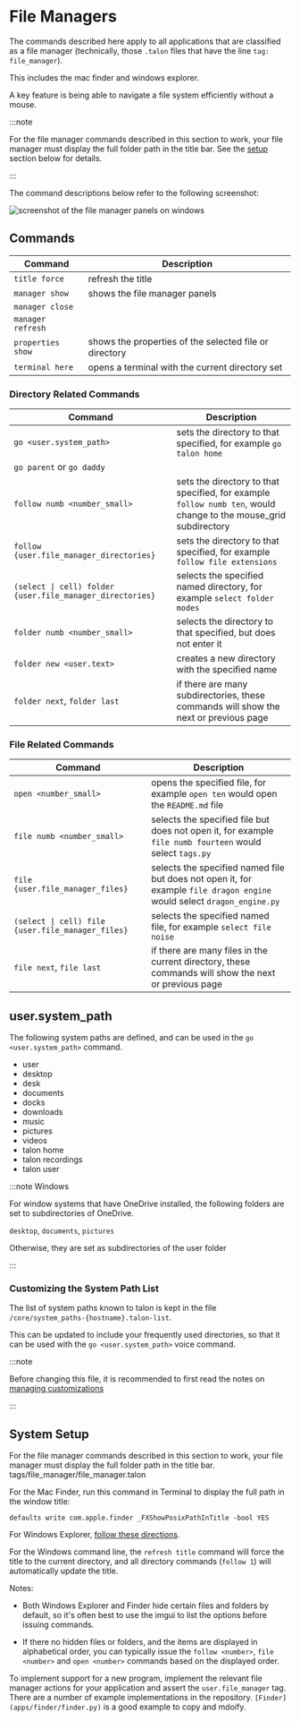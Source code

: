 # File Managers

The commands described here apply to all applications that are classified as a file manager
(technically, those `.talon` files that have the line `tag: file_manager`).

This includes the mac finder and windows explorer.

A key feature is being able to navigate a file system efficiently without a mouse.

:::note

For the file manager commands described in this section to work, your file manager must display the full folder path in the title bar.
See the [setup](#system-setup) section below for details.

:::

The command descriptions below refer to the following screenshot:

<img src="/img/apps/file_manager/file_manager_panels.png/"
    alt="screenshot of the file manager panels on windows"
/>

## Commands

| Command           | Description                                            |
| ----------------- | ------------------------------------------------------ |
| `title force`     | refresh the title                                      |
| `manager show`    | shows the file manager panels                          |
| `manager close`   |                                                        |
| `manager refresh` |                                                        |
| `properties show` | shows the properties of the selected file or directory |
| `terminal here`   | opens a terminal with the current directory set        |

### Directory Related Commands

| Command                                                   | Description                                                                                                      |
| --------------------------------------------------------- | ---------------------------------------------------------------------------------------------------------------- |
| `go <user.system_path>`                                   | sets the directory to that specified, for example `go talon home`                                                |
| `go parent` or `go daddy`                                 |                                                                                                                  |
| `follow numb <number_small>`                              | sets the directory to that specified, for example `follow numb ten`, would change to the mouse_grid subdirectory |
| `follow {user.file_manager_directories}`                  | sets the directory to that specified, for example `follow file extensions`                                       |
| `(select \| cell) folder {user.file_manager_directories}` | selects the specified named directory, for example `select folder modes`                                         |
| `folder numb <number_small>`                              | selects the directory to that specified, but does not enter it                                                   |
| `folder new <user.text>`                                  | creates a new directory with the specified name                                                                  |
| `folder next`, `folder last`                              | if there are many subdirectories, these commands will show the next or previous page                             |

### File Related Commands

| Command                                           | Description                                                                                                             |
| ------------------------------------------------- | ----------------------------------------------------------------------------------------------------------------------- |
| `open <number_small>`                             | opens the specified file, for example `open ten` would open the `README.md` file                                        |
| `file numb <number_small>`                        | selects the specified file but does not open it, for example `file numb fourteen` would select `tags.py`                |
| `file {user.file_manager_files}`                  | selects the specified named file but does not open it, for example `file dragon engine` would select `dragon_engine.py` |
| `(select \| cell) file {user.file_manager_files}` | selects the specified named file, for example `select file noise`                                                       |
| `file next`, `file last`                          | if there are many files in the current directory, these commands will show the next or previous page                    |

## user.system_path

The following system paths are defined, and can be used in the `go <user.system_path>` command.

- user
- desktop
- desk
- documents
- docks
- downloads
- music
- pictures
- videos
- talon home
- talon recordings
- talon user

:::note Windows

For window systems that have OneDrive installed, the following folders are set to subdirectories of OneDrive.

`desktop`, `documents`, `pictures`

Otherwise, they are set as subdirectories of the user folder

:::

### Customizing the System Path List

The list of system paths known to talon is kept in the file `/core/system_paths-{hostname}.talon-list`.

This can be updated to include your frequently used directories, so that it can be used with the `go <user.system_path>` voice command.

:::note

Before changing this file, it is recommended to first read the notes on [managing customizations](/docs/Customization/managing-customizations.md#overriding-cleanly)

:::

## System Setup

For the file manager commands described in this section to work, your file manager must display the full folder path in the title bar. tags/file_manager/file_manager.talon

For the Mac Finder, run this command in Terminal to display the full path in the window title:

```
defaults write com.apple.finder _FXShowPosixPathInTitle -bool YES
```

For Windows Explorer, [follow these directions](https://www.howtogeek.com/121218/beginner-how-to-make-explorer-always-show-the-full-path-in-windows-8/).

For the Windows command line, the `refresh title` command will force the title to the current directory, and all directory commands (`follow 1`) will automatically update the title.

Notes:

- Both Windows Explorer and Finder hide certain files and folders by default, so it's often best to use the imgui to list the options before issuing commands.

- If there no hidden files or folders, and the items are displayed in alphabetical order, you can typically issue the `follow <number>`, `file <number>` and `open <number>` commands based on the displayed order.

To implement support for a new program, implement the relevant file manager actions for your application and assert the `user.file_manager` tag. There are a number of example implementations in the repository. `[Finder](apps/finder/finder.py)` is a good example to copy and mdoify.
